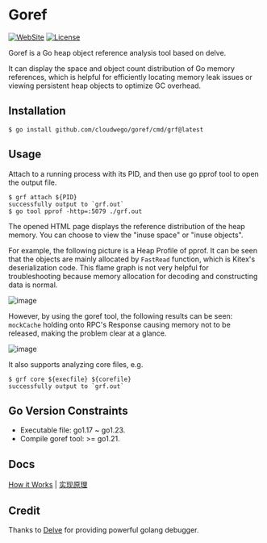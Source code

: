 # Goref

[![WebSite](https://img.shields.io/website?up_message=cloudwego&url=https%3A%2F%2Fwww.cloudwego.io%2F)](https://www.cloudwego.io/)
[![License](https://img.shields.io/github/license/cloudwego/goref)](https://github.com/cloudwego/goref/blob/main/LICENSE-APACHE)

Goref is a Go heap object reference analysis tool based on delve.

It can display the space and object count distribution of Go memory references, which is helpful for efficiently locating memory leak issues or viewing persistent heap objects to optimize GC overhead.

## Installation

```
$ go install github.com/cloudwego/goref/cmd/grf@latest
```

## Usage

Attach to a running process with its PID, and then use go pprof tool to open the output file.

```
$ grf attach ${PID}
successfully output to `grf.out`
$ go tool pprof -http=:5079 ./grf.out
```

The opened HTML page displays the reference distribution of the heap memory. You can choose to view the "inuse space" or "inuse objects".

For example, the following picture is a Heap Profile of pprof. It can be seen that the objects are mainly allocated by `FastRead` function, which is Kitex's deserialization code. This flame graph is not very helpful for troubleshooting because memory allocation for decoding and constructing data is normal.

![image](https://github.com/user-attachments/assets/799c1b9a-fcf0-4b35-ab15-03a2bf3a919e)

However, by using the goref tool, the following results can be seen: `mockCache` holding onto RPC's Response causing memory not to be released, making the problem clear at a glance.

![image](https://github.com/user-attachments/assets/1c3d5d29-953d-4364-84b9-69ae35f51152)



It also supports analyzing core files, e.g.

```
$ grf core ${execfile} ${corefile}
successfully output to `grf.out`
```

## Go Version Constraints

- Executable file: go1.17 ~ go1.23.
- Compile goref tool: >= go1.21.


## Docs

[How it Works](docs/principle.md) | [实现原理](docs/principle_cn.md)

## Credit

Thanks to [Delve](https://github.com/go-delve/delve) for providing powerful golang debugger.
